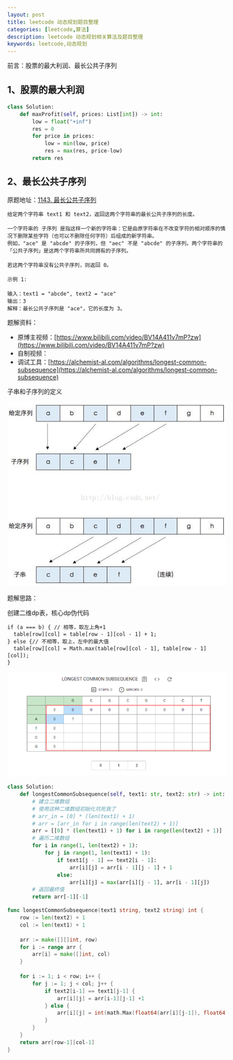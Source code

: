 ```yaml
---
layout: post
title: leetcode 动态规划题目整理
categories: [leetcode,算法]
description: leetcode 动态规划相关算法及题目整理
keywords: leetcode,动态规划
---
```


前言：股票的最大利润、最长公共子序列

## 1、股票的最大利润

```python
class Solution:
    def maxProfit(self, prices: List[int]) -> int:
        low = float("+inf")
        res = 0
        for price in prices:
            low = min(low, price)
            res = max(res, price-low)
        return res
```



## 2、最长公共子序列

原题地址：[1143. 最长公共子序列](https://leetcode-cn.com/problems/longest-common-subsequence/)

```
给定两个字符串 text1 和 text2，返回这两个字符串的最长公共子序列的长度。

一个字符串的 子序列 是指这样一个新的字符串：它是由原字符串在不改变字符的相对顺序的情况下删除某些字符（也可以不删除任何字符）后组成的新字符串。
例如，"ace" 是 "abcde" 的子序列，但 "aec" 不是 "abcde" 的子序列。两个字符串的「公共子序列」是这两个字符串所共同拥有的子序列。

若这两个字符串没有公共子序列，则返回 0。

示例 1:

输入：text1 = "abcde", text2 = "ace" 
输出：3  
解释：最长公共子序列是 "ace"，它的长度为 3。
```



题解资料：

- 原博主视频：[https://www.bilibili.com/video/BV14A411v7mP?zw](https://www.bilibili.com/video/BV14A411v7mP?zw)
- 自制视频：
- 调试工具：[https://alchemist-al.com/algorithms/longest-common-subsequence](https://alchemist-al.com/algorithms/longest-common-subsequence)

子串和子序列的定义

![image](https://raw.githubusercontent.com/Taoey/Taoey.github.io/master/_posts/greatArticle/2021-2-18-动态规划题目整理.assets/20160529225550069)



题解思路：

创建二维dp表，核心dp伪代码

```
if (a === b) { // 相等，取左上角+1
  table[row][col] = table[row - 1][col - 1] + 1;
} else {// 不相等，取上，左中的最大值
  table[row][col] = Math.max(table[row][col - 1], table[row - 1][col]);
}
```

![image-20210218171441430](https://raw.githubusercontent.com/Taoey/Taoey.github.io/master/_posts/greatArticle/2021-2-18-动态规划题目整理.assets/image-20210218171441430.png)

```python
class Solution:
    def longestCommonSubsequence(self, text1: str, text2: str) -> int:
        # 建立二维数组
        # 使用这种二维数组初始化坑死我了
        # arr_in = [0] * (len(text1) + 1)
        # arr = [arr_in for i in range(len(text2) + 1)]
        arr = [[0] * (len(text1) + 1) for i in range(len(text2) + 1)]
        # 遍历二维数组
        for i in range(1, len(text2) + 1):
            for j in range(1, len(text1) + 1):
                if text1[j - 1] == text2[i - 1]:
                    arr[i][j] = arr[i - 1][j - 1] + 1
                else:
                    arr[i][j] = max(arr[i][j - 1], arr[i - 1][j])
        # 返回最终值
        return arr[-1][-1]
```



```go
func longestCommonSubsequence(text1 string, text2 string) int {
	row := len(text2) + 1
	col := len(text1) + 1

	arr := make([][]int, row)
	for i := range arr {
		arr[i] = make([]int, col)
	}

	for i := 1; i < row; i++ {
		for j := 1; j < col; j++ {
			if text2[i-1] == text1[j-1] {
				arr[i][j] = arr[i-1][j-1] +1
			} else {
				arr[i][j] = int(math.Max(float64(arr[i][j-1]), float64(arr[i-1][j])))
			}
		}
	}
	return arr[row-1][col-1]
}
```

